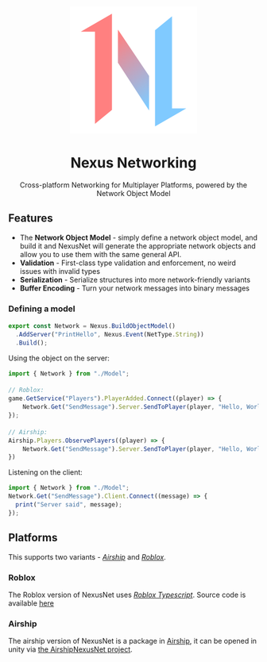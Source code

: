 <div align="center">
  <img src="./icon.png">
  <h1>Nexus Networking</h1>
  <p>Cross-platform Networking for Multiplayer Platforms, powered by the Network Object Model</p>
</div>

## Features

- The **Network Object Model** - simply define a network object model, and build it and NexusNet will generate the appropriate network objects and allow you to use them with the same general API.
- **Validation** - First-class type validation and enforcement, no weird issues with invalid types
- **Serialization** - Serialize structures into more network-friendly variants
- **Buffer Encoding** - Turn your network messages into binary messages

### Defining a model

```ts
export const Network = Nexus.BuildObjectModel()
  .AddServer("PrintHello", Nexus.Event(NetType.String))
  .Build();
```

Using the object on the server:

```ts
import { Network } from "./Model";

// Roblox:
game.GetService("Players").PlayerAdded.Connect((player) => {
    Network.Get("SendMessage").Server.SendToPlayer(player, "Hello, World!");
});

// Airship:
Airship.Players.ObservePlayers((player) => {
    Network.Get("SendMessage").Server.SendToPlayer(player, "Hello, World!");
})
```

Listening on the client:

```ts
import { Network } from "./Model";
Network.Get("SendMessage").Client.Connect((message) => {
  print("Server said", message);
});
```

## Platforms

This supports two variants - [_Airship_](https://airship.gg) and [_Roblox_](https://roblox.com).

### Roblox

The Roblox version of NexusNet uses [_Roblox Typescript_](https://roblox-ts.com). Source code is available [here](./roblox)

### Airship

The airship version of NexusNet is a package in [Airship](https://airship.gg), it can be opened in unity via [the AirshipNexusNet project](./airship/AirshipNexusNet/).
